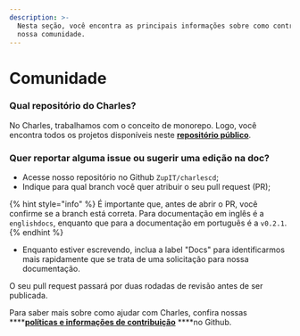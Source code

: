 ```yaml
---
description: >-
  Nesta seção, você encontra as principais informações sobre como contribuir com
  nossa comunidade.
---
```


# Comunidade

### **Qual repositório do Charles?**

No Charles, trabalhamos com o conceito de monorepo. Logo, você encontra todos os projetos disponíveis neste [**repositório público**](https://github.com/ZupIT/charlescd). 

### **Quer reportar alguma issue ou sugerir uma edição na doc?** 

* Acesse nosso repositório no Github `ZupIT/charlescd`;
* Indique para qual branch você quer atribuir o seu pull request \(PR\);

{% hint style="info" %}
É importante que, antes de abrir o PR, você confirme se a branch está correta. Para documentação em inglês é a `englishdocs`, enquanto que para a documentação em português é a `v0.2.1`.
{% endhint %}

* Enquanto estiver escrevendo, inclua a label "Docs" para identificarmos mais rapidamente que se trata de uma solicitação para nossa documentação. 

O seu pull request passará por duas rodadas de revisão antes de ser publicada. 

Para saber mais sobre como ajudar com Charles, confira nossas ****[**políticas e informações de contribuição**](https://github.com/ZupIT/charlescd/blob/master/CONTRIBUTING.md) ****no Github.





